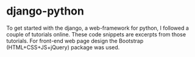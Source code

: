 # django-python
To get started with the django, a web-framework for python, I followed a couple of tutorials online. These code snippets are excerpts from those tutorials. For front-end web page design the Bootstrap (HTML+CSS+JS+jQuery) package was used.
